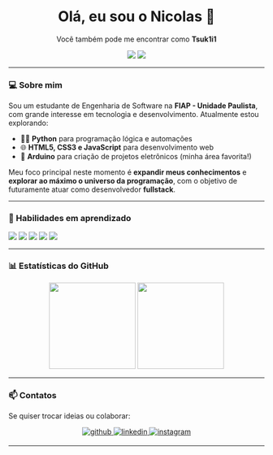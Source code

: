 <h1 align="center">Olá, eu sou o Nicolas 👋</h1>
<p align="center">Você também pode me encontrar como <strong>Tsuk1i1</strong></p>

<p align="center">
  <img src="https://img.shields.io/badge/Engenharia%20de%20Software-FIAP-red?style=flat-square" />
  <img src="https://img.shields.io/badge/Arduino-Lover-00979D?style=flat-square&logo=arduino&logoColor=white" />
</p>

---

### 💻 Sobre mim

Sou um estudante de Engenharia de Software na **FIAP - Unidade Paulista**, com grande interesse em tecnologia e desenvolvimento. Atualmente estou explorando:

- 👨‍💻 **Python** para programação lógica e automações
- 🌐 **HTML5, CSS3 e JavaScript** para desenvolvimento web
- 🔧 **Arduino** para criação de projetos eletrônicos (minha área favorita!)

Meu foco principal neste momento é **expandir meus conhecimentos** e **explorar ao máximo o universo da programação**, com o objetivo de futuramente atuar como desenvolvedor **fullstack**.

---

### 🧠 Habilidades em aprendizado

<p>
  <img src="https://img.shields.io/badge/Python-3776AB?style=for-the-badge&logo=python&logoColor=white" />
  <img src="https://img.shields.io/badge/HTML5-E34F26?style=for-the-badge&logo=html5&logoColor=white" />
  <img src="https://img.shields.io/badge/CSS3-1572B6?style=for-the-badge&logo=css3&logoColor=white" />
  <img src="https://img.shields.io/badge/JavaScript-F7DF1E?style=for-the-badge&logo=javascript&logoColor=black" />
  <img src="https://img.shields.io/badge/Arduino-00979D?style=for-the-badge&logo=arduino&logoColor=white" />
</p>

---
 
### 📊 Estatísticas do GitHub

<div align="center">
  <img height="170" src="https://github-readme-stats.vercel.app/api?username=Tsuk1i1&show_icons=true&theme=midnight-purple" />
  <img height="170" src="https://github-readme-stats.vercel.app/api/top-langs/?username=Tsuk1i1&layout=compact&theme=midnight-purple" />
</div>


---

### 📫 Contatos

Se quiser trocar ideias ou colaborar:

<div align="center">
<a href="https://github.com/Tsk1i1" target="_blank">
<img src=https://img.shields.io/badge/github-%2324292e.svg?&style=for-the-badge&logo=github&logoColor=white alt=github style="margin-bottom: 5px;" />
</a>
<a href="https://linkedin.com/in/tsuk1i1" target="_blank">
<img src=https://img.shields.io/badge/linkedin-%231E77B5.svg?&style=for-the-badge&logo=linkedin&logoColor=white alt=linkedin style="margin-bottom: 5px;" />
</a>
<a href="https://instagram.com/tsuk1i1" target="_blank">
<img src=https://img.shields.io/badge/instagram-%23000000.svg?&style=for-the-badge&logo=instagram&logoColor=white alt=instagram style="margin-bottom: 5px;" />
</a>  
</div>

---
